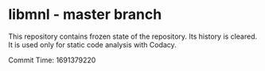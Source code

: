 # libmnl - master branch

This repository contains frozen state of the repository.
Its history is cleared. It is used only for static code
analysis with Codacy.

Commit Time: 1691379220